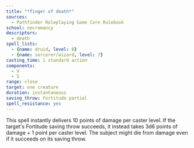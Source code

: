 ```yaml
---
title: "*finger of death*"
sources:
  - Pathfinder Roleplaying Game Core Rulebook
school: necromancy
descriptors:
  - death
spell_lists:
  - {name: druid, level: 8}
  - {name: sorcerer/wizard, level: 7}
casting_time: 1 standard action
components:
  - V
  - S
range: close
target: one creature
duration: instantaneous
saving_throw: Fortitude partial
spell_resistance: yes
---
```


This spell instantly delivers 10 points of damage per caster level. If the target's Fortitude saving throw succeeds, it instead takes 3d6 points of damage + 1 point per caster level. The subject might die from damage even if it succeeds on its saving throw.

